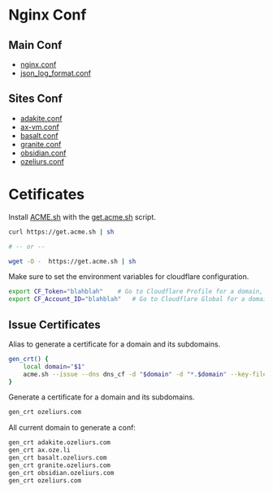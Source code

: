 # Nginx Conf

## Main Conf

- [nginx.conf](nginx.conf)
- [json_log_format.conf](json_log_format.conf)

## Sites Conf

- [adakite.conf](sites-available/adakite.conf)
- [ax-vm.conf](sites-available/ax-vm.conf)
- [basalt.conf](sites-available/basalt.conf)
- [granite.conf](sites-available/granite.conf)
- [obsidian.conf](sites-available/obsidian.conf)
- [ozeliurs.conf](sites-available/ozeliurs.conf)


# Cetificates

Install [ACME.sh](https://github.com/acmesh-official/acme.sh) with the [get.acme.sh](https://github.com/acmesh-official/get.acme.sh) script.

```bash
curl https://get.acme.sh | sh

# -- or --

wget -O -  https://get.acme.sh | sh
```

Make sure to set the environment variables for cloudflare configuration.

```bash
export CF_Token="blahblah"    # Go to Cloudflare Profile for a domain, API Tokens, create a token with Zone:DNS:Edit permission
export CF_Account_ID="blahblah"   # Go to Cloudflare Global for a domain, account ID is at the bottom right
```

## Issue Certificates

Alias to generate a certificate for a domain and its subdomains.

```bash
gen_crt() {
    local domain="$1"
    acme.sh --issue --dns dns_cf -d "$domain" -d "*.$domain" --key-file "/home/debian/.acme.sh/pem/$domain-privkey.pem" --fullchain-file "/home/debian/.acme.sh/pem/$domain-fullchain.pem";
}
```

Generate a certificate for a domain and its subdomains.

```bash
gen_crt ozeliurs.com
```

All current domain to generate a conf:

```bash
gen_crt adakite.ozeliurs.com
gen_crt ax.oze.li
gen_crt basalt.ozeliurs.com
gen_crt granite.ozeliurs.com
gen_crt obsidian.ozeliurs.com
gen_crt ozeliurs.com
```